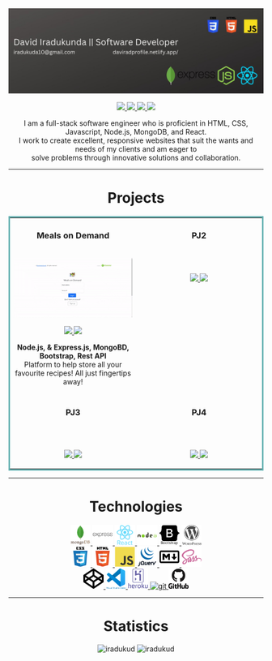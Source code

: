 <!-- profile banner -->
<img src="assests\imgs\profile_header.jpg"/>

<!-- socials -->
<p align="center">
  <!-- link to personal website -->
  <a href="https://daviradprofile.netlify.app" target="_blank">
    <img src="https://img.shields.io/static/v1?label=|&message=WEBSITE&color=23555f&style=plastic&logo=wordpress&logo-color=white"/>
  </a>
  <!-- link to linkedin profile-->
  <a href="https://www.linkedin.com/in/david-iradukunda-6b5745231" target="_blank">
    <img src="https://img.shields.io/static/v1?label=|&message=LINKED-IN&color=cdf998&style=plastic&logo=linkedin&logo-color=white"/>
  </a>
  <!-- link to twitter account -->
  <a href="https://twitter.com/code_iradukunda" target="_blank">
    <img src="https://img.shields.io/static/v1?label=|&message=TWITTER&color=23555f&style=plastic&logo=twitter&logo-color=white"/>
  </a>
  <!-- link to resume copy -->
  <a href="https://daviradprofile.netlify.app/assets/resume/DavidIradukunda-Resume.pdf" target="_blank">
      <img src="https://img.shields.io/static/v1?label=|&message=RESUME&color=cdf998&style=plastic&logo=about.me&logo-color=white"/>
  </a>
</p>

<!-- quick bio -->
<p align="center">
  I am a full-stack software engineer who is proficient in HTML, CSS, Javascript, Node.js, MongoDB, and React. 
  <br/> 
  I work to create excellent, responsive websites that suit the wants and needs of my clients and am eager to 
  <br/> 
  solve problems through innovative solutions and collaboration.
</p>

---
    
<!-- table heading -->
<h1 align="center">Projects</h1>
<!-- table container -->
<table bordercolor="#66b2b2">
  <tbody>
    <!-- first row -->
    <tr>
      <!-- first column -->
      <td width="50%" valign="top">
        <!-- project name -->
        <h3 align="center">Meals on Demand</h3>
        <br/>
        <!-- link to project -->
        <a target="_blank" href="https://meals-on-demand.onrender.com">
            <!-- video demo -->
            <img src="assests\imgs\mod_demo.gif" width="100%" alt="Meal on Demand website demo" controls>
        </a>
        <br/>
        <!-- text container for link -->
        <p align="center">
          <!-- link to github repo -->
          <a href="https://github.com/iradukud/Meals-on-Demand.git" target="_blank">
            <img src="https://img.shields.io/static/v1?label=|&message=REPO&color=23555f&style=plastic&logo=github&logo-color=white"/>
          </a>  
          <!-- link to website -->
          <a href="https://meals-on-demand.onrender.com" target="_blank">
            <img src="https://img.shields.io/static/v1?label=|&message=WEBSITE&color=cdf998&style=plastic&logo=wordpress&logo-color=white"/>
          </a>
        </p>
        <!-- text container for description -->
        <p align="center">
          <strong>Node.js, & Express.js, MongoBD, Bootstrap, Rest API </strong>
          <br/>
          Platform to help store all your favourite recipes! All just fingertips away!
        </p>
      </td>
      <!-- second column -->
      <td width="50%" valign="top">
        <!-- project name -->
        <h3 align="center">PJ2</h3>
        <br/>
        <!-- link to project -->
        <a target="_blank" href="">
          <!-- video demo -->
          <img src="" width="100%"  alt=""/>
        </a>
        <br/>
        <!-- link to website -->
        <p align="center">
          <!-- link to github repo -->
          <a href="" target="_blank">
            <img src="https://img.shields.io/static/v1?label=|&message=REPO&color=23555f&style=plastic&logo=github&logo-color=white"/>
          </a>
          <!-- link to website -->
          <a href="" target="_blank">
            <img src="https://img.shields.io/static/v1?label=|&message=WEBSITE&color=cdf998&style=plastic&logo=wordpress&logo-color=white"/>
          </a>
        </p>
        <!-- text container for description -->
        <p align="center">
          <strong></strong>
        </p>
    </td>
  </tr>
  <!-- second row -->
  <tr>
    <!-- first column -->
    <td width="50%" valign="top">
      <!-- project name -->
      <h3 align="center">PJ3</h3>
      <br/>
      <!-- link to project -->
      <a target="_blank" href="">
        <!-- video demo -->
        <img src="" width="100%"  alt=""/>
      </a>
      <br/>
      <!-- link to website -->
      <p align="center">
        <!-- link to github repo -->
        <a href="" target="_blank">
            <img src="https://img.shields.io/static/v1?label=|&message=REPO&color=23555f&style=plastic&logo=github&logo-color=white"/>
        </a>
        <!-- link to website -->
        <a href="" target="_blank">
          <img src="https://img.shields.io/static/v1?label=|&message=WEBSITE&color=cdf998&style=plastic&logo=wordpress&logo-color=white"/>
        </a>
      </p>
      <!-- text container for description -->
      <p align="center">
        <strong></strong>
      </p>
    </td>
    <!-- second column -->
    <td width="50%" valign="top">
      <!-- project name -->
      <h3 align="center">PJ4</h3>
      <br/>
      <!-- link to project -->
      <a target="_blank" href="">
        <!-- video demo -->
        <img src="" width="100%"  alt=""/>
      </a>
      <br/>
      <!-- link to website -->
      <p align="center">
        <!-- link to github repo -->
        <a href="" target="_blank">
            <img src="https://img.shields.io/static/v1?label=|&message=REPO&color=23555f&style=plastic&logo=github&logo-color=white"/>
        </a>
        <!-- link to website -->
        <a href="" target="_blank">
          <img src="https://img.shields.io/static/v1?label=|&message=WEBSITE&color=cdf998&style=plastic&logo=wordpress&logo-color=white"/>
        </a>
      </p>
      <!-- text container for description -->
      <p align="center">
        <strong></strong>
      </p>
    </td>
  </tbody>
</table>

---

<h1 align="center">Technologies</h1>
<p align="center"> 
  <!-- mongodb icon -->
  <a href="https://www.mongodb.com/" target="_blank" rel="noreferrer"> 
    <img src="https://raw.githubusercontent.com/devicons/devicon/master/icons/mongodb/mongodb-original-wordmark.svg" alt="mongodb" width="40" height="40"/>
  </a> 
  <!-- express icon -->
  <a href="https://expressjs.com" target="_blank" rel="noreferrer"> 
    <img src="https://raw.githubusercontent.com/devicons/devicon/master/icons/express/express-original-wordmark.svg" alt="express" width="40" height="40"/> 
  </a> 
  <!-- react icon -->
  <a href="https://reactjs.org/" target="_blank" rel="noreferrer"> 
    <img src="https://raw.githubusercontent.com/devicons/devicon/master/icons/react/react-original-wordmark.svg" alt="react" width="40" height="40"/> 
  </a> 
  <!-- nodejs icon -->
  <a href="https://nodejs.org" target="_blank" rel="noreferrer"> 
    <img src="https://raw.githubusercontent.com/devicons/devicon/master/icons/nodejs/nodejs-original-wordmark.svg" alt="nodejs" width="40" height="40"/> 
  </a> 
  <!-- bootstrap icon -->
  <a href="https://getbootstrap.com" target="_blank" rel="noreferrer"> 
    <img src="https://raw.githubusercontent.com/devicons/devicon/master/icons/bootstrap/bootstrap-plain-wordmark.svg" alt="bootstrap" width="40" height="40"/> 
  </a>
    <!-- wordpress icon -->
  <a href="https://wordpress.com/" target="_blank" rel="noreferrer">
    <img src="https://raw.githubusercontent.com/devicons/devicon/master/icons/wordpress/wordpress-plain-wordmark.svg" alt="wordpress" width="40" height="40">
  </a> 
  <br/>
  <!-- css icon -->
  <a href="https://www.w3schools.com/css/" target="_blank" rel="noreferrer"> 
    <img src="https://raw.githubusercontent.com/devicons/devicon/master/icons/css3/css3-original-wordmark.svg" alt="css3" width="40" height="40"/> 
  </a> 
  <!-- html icon -->
  <a href="https://www.w3.org/html/" target="_blank" rel="noreferrer"> 
    <img src="https://raw.githubusercontent.com/devicons/devicon/master/icons/html5/html5-original-wordmark.svg" alt="html5" width="40" height="40"/> 
  </a> 
  <!-- javascript icon -->
  <a href="https://developer.mozilla.org/en-US/docs/Web/JavaScript" target="_blank" rel="noreferrer"> 
    <img src="https://raw.githubusercontent.com/devicons/devicon/master/icons/javascript/javascript-original.svg" alt="javascript" width="40" height="40"/>
  </a>  
  <!-- jquery icon -->
  <a href="https://jquery.com/" target="_blank" rel="noreferrer">
    <img src="https://raw.githubusercontent.com/devicons/devicon/master/icons/jquery/jquery-original-wordmark.svg" alt="jQuery" width="40" height="40">
  </a>
  <!-- markdown icon -->
  <a href="https://daringfireball.net/projects/markdown/syntax" target="_blank" rel="noreferrer">
    <img src="https://raw.githubusercontent.com/devicons/devicon/master/icons/markdown/markdown-original.svg" alt="markdown" width="40" height="40">
  </a>
   <!-- sass icon -->
  <a href="https://code.visualstudio.com/" target="_blank" rel="noreferrer">
    <img src="https://raw.githubusercontent.com/devicons/devicon/master/icons/sass/sass-original.svg" alt="sass" width="40" height="40">
  </a>
  <br/>
  <!-- codepen icon -->
  <a href="https://codepen.io/" target="_blank" rel="noreferrer">
    <img src="https://raw.githubusercontent.com/devicons/devicon/master/icons/codepen/codepen-plain.svg" alt="codepen" width="40" height="40">
  </a>
  <!-- vscode icon -->
  <a href="https://code.visualstudio.com/" target="_blank" rel="noreferrer">
    <img src="https://raw.githubusercontent.com/devicons/devicon/master/icons/vscode/vscode-original-wordmark.svg" alt="vscode" width="40" height="40">
  </a>
  <!-- heroku icon -->
  <a href="https://id.heroku.com/" target="_blank" rel="noreferrer">
    <img src="https://raw.githubusercontent.com/devicons/devicon/master/icons/heroku/heroku-original-wordmark.svg" alt="heroku" width="40" height="40">
  </a>
  <!-- git icon -->
  <a href="https://git-scm.com/" target="_blank" rel="noreferrer"> 
    <img src="https://www.vectorlogo.zone/logos/git-scm/git-scm-icon.svg" alt="git" width="40" height="40"/> 
  </a> 
  <!-- github icon -->
  <a href="https://github.com/" target="_blank" rel="noreferrer">
    <img src="https://raw.githubusercontent.com/devicons/devicon/master/icons/github/github-original-wordmark.svg" alt="github" width="40" height="40">
  </a>  
</p>

---

<h1 align="center">Statistics</h1>
<p align="center">
  <!-- streak stats -->
  <img src="https://github-readme-streak-stats.herokuapp.com/?user=iradukud&" alt="iradukud" />
  <!-- top skills -->
  <img src="https://github-readme-stats.vercel.app/api/top-langs?username=iradukud&show_icons=true&locale=en&layout=compact" alt="iradukud" />
</p>